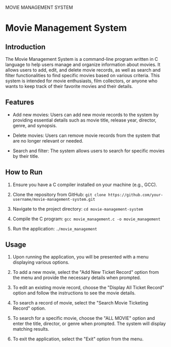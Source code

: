 MOVIE MANAGEMENT SYSTEM
# Movie Management System
## Introduction
The Movie Management System is a command-line program written in C language to help users manage and organize information about movies. It allows users to add, edit, and delete movie records, as well as search and filter functionalities to find specific movies based on various criteria. This system is intended for movie enthusiasts, film collectors, or anyone who wants to keep track of their favorite movies and their details.

## Features

- Add new movies: Users can add new movie records to the system by providing essential details such as movie title, release year, director, genre, and synopsis.

- Delete movies: Users can remove movie records from the system that are no longer relevant or needed.

- Search and filter: The system allows users to search for specific movies by their title.

## How to Run

1. Ensure you have a C compiler installed on your machine (e.g., GCC).

2. Clone the repository from GitHub: `git clone https://github.com/your-username/movie-management-system.git`

3. Navigate to the project directory: `cd movie-management-system`

4. Compile the C program: `gcc movie_management.c -o movie_management`

5. Run the application: `./movie_management`

## Usage

1. Upon running the application, you will be presented with a menu displaying various options.

2. To add a new movie, select the "Add New Ticket Record" option from the menu and provide the necessary details when prompted.

3. To edit an existing movie record, choose the "Display All Ticket Record" option and follow the instructions to see the movie details.

4. To search a record of movie, select the "Search Movie Ticketing Record" option.

5. To search for a specific movie, choose the "ALL MOVIE" option and enter the title, director, or genre when prompted. The system will display matching results.

6. To exit the application, select the "Exit" option from the menu.

